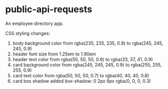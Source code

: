 # public-api-requests

An employee directory app.

CSS styling changes:

1. body background color
   from rgba(235, 235, 235, 0.9) to rgba(245, 245, 245, 0.9)
2. header font size
   from 1.25em to 1.90em
3. header text color
   from rgba(50, 50, 50, 0.9) to rgba(33, 37, 41, 0.9)
4. card background color
   from rgba(245, 245, 245, 0.9) to rgba(255, 255, 255, 0.9)
5. card text color
   from rgba(50, 50, 50, 0.7) to rgba(40, 40, 40, 0.8)
6. card box shadow
   added box-shadow: 0 2px 6px rgba(0, 0, 0, 0.3)
